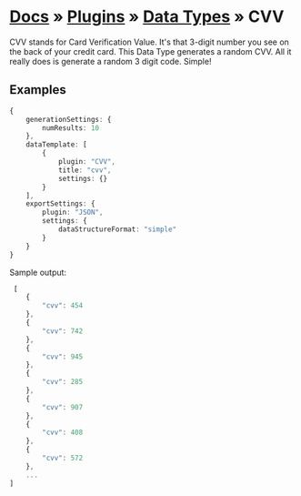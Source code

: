 # [Docs](../../../../../docs/README.md) &raquo; [Plugins](../../README.md) &raquo; [Data Types](../README.md) &raquo; CVV

CVV stands for Card Verification Value. It's that 3-digit number you see on the back of your credit card. This Data Type
generates a random CVV. All it really does is generate a random 3 digit code. Simple! 

## Examples

```typescript
{
    generationSettings: {
        numResults: 10
    },
    dataTemplate: [
        {
            plugin: "CVV",
            title: "cvv",
            settings: {}
        }
    ],
    exportSettings: {
        plugin: "JSON",
        settings: {
            dataStructureFormat: "simple"
        }
    }
}
```

Sample output:

```javascript
 [
    {
        "cvv": 454
    },
    {
        "cvv": 742
    },
    {
        "cvv": 945
    },
    {
        "cvv": 285
    },
    {
        "cvv": 907
    },
    {
        "cvv": 408
    },
    {
        "cvv": 572
    },
    ...
]
```
